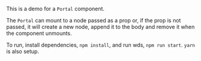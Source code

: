 This is a demo for a `Portal` component.

The `Portal` can mount to a node passed as a prop or, if the prop is not passed, it will create a new node, append it to the body and remove it when the component unmounts.

To run, install dependencies, `npm install`, and run wds, `npm run start`. `yarn` is also setup.
